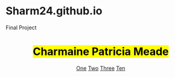 # Sharm24.github.io
Final Project 
<!DOCTYPE html>
<html lang=" en">
<head>
<meta charset="UTF-8">
<title>Project Description | WD4E</title>
</head>
<body>
<header>
<h1><mark>Charmaine Patricia Meade</mark></h1>
<nav>
   <a href="#">One</a>
   <a href="#">Two</a>
   <a href="#">Three</a>
   <a href="#">Ten</a>
</nav>
</header>
